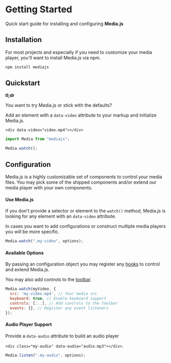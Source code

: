 # Getting Started

Quick start guide for installing and configuring **Media.js**

## Installation

For most projects and especially if you need to customize your media player, you'll want to install Media.js via npm.

```sh
npm install mediajs
```

## Quickstart

**tl;dr**

You want to try Media.js or stick with the defaults?

Add an element with a `data-video` attribute to your markup and initialize Media.js.

`<div data-video="video.mp4"></div>`

```js
import Media from "mediajs";

Media.watch();
```

## Configuration

Media.js is a highly customizable set of components to control your media files. You may pick some of the shipped components and/or extend our media player with your own components.

#### Use Media.js

If you don't provide a selector or element to the `watch()` method, Media.js is looking for any element with an `data-video` attribute.

In cases you want to add configurations or construct multiple media players you will be more specific.

```js
Media.watch(".my-video", options);
```

#### Available Options

By passing an configuration object you may register any [hooks](events) to control and extend Media.js.

You may also add controls to the [toolbar](toolbar).

```js
Media.watch(myVideo, {
  src: 'my-video.mp4', // Your media src
  keyboard: true, // Enable keyboard support
  controls: [...], // Add controls to the toolbar
  events: {}, // Register any event listeners
});
```

#### Audio Player Support

Provide a `data-audio` attribute to build an audio player

`<div class="my-audio" data-audio="audio.mp3"></div>`.

```js
Media.listen(".my-audio", options);
```
